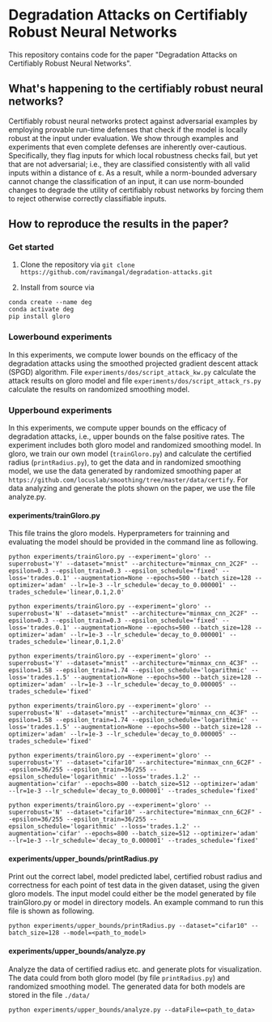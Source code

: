 # Degradation Attacks on Certifiably Robust Neural Networks
This repository contains code for the paper "Degradation Attacks on Certifiably Robust Neural Networks". 

## What's happening to the certifiably robust neural networks?
Certifiably robust neural networks protect against adversarial examples by employing provable run-time defenses that check if the model is locally robust at the input under evaluation. We show through examples and experiments that even complete defenses are inherently over-cautious. 
Specifically, they flag inputs for which local robustness checks fail, but yet that are not adversarial; 
i.e., they are classified consistently with all valid inputs within a distance of ε. 
As a result, while a norm-bounded adversary cannot change the classification of an input, it can use norm-bounded changes to degrade the utility of certifiably robust networks by forcing them to reject otherwise correctly classifiable inputs. 

## How to reproduce the results in the paper?

### Get started 

1. Clone the repository via
`git clone https://github.com/ravimangal/degradation-attacks.git`

2. Install from source via
```
conda create --name deg
conda activate deg
pip install gloro
```

### Lowerbound experiments
In this experiments, we compute lower bounds on the efficacy of the degradation attacks using the smoothed projected gradient descent attack (SPGD) algorithm. 
File `experiments/dos/script_attack_kw.py` calculate the attack results on gloro model and file `experiments/dos/script_attack_rs.py` calculate the results on randomized smoothing model. 

### Upperbound experiments
In this experiments, we compute upper bounds on the efficacy of degradation attacks, i.e., upper bounds on the false positive rates. 
The experiment includes both gloro model and randomized smoothing model. 
In gloro, we train our own model (`trainGloro.py`) and calculate the certified radius (`printRadius.py`), to get the data and in randomized smoothing model, we use the data generated by randomized smoothing paper at `https://github.com/locuslab/smoothing/tree/master/data/certify`. 
For data analyzing and generate the plots shown on the paper, we use the file analyze.py.

#### experiments/trainGloro.py

This file trains the gloro models. Hyperprameters for trainning and evaluating the model should be provided in the command line as following. 
```
python experiments/trainGloro.py --experiment='gloro' --superrobust='Y' --dataset="mnist" --architecture="minmax_cnn_2C2F" --epsilon=0.3 --epsilon_train=0.3 --epsilon_schedule='fixed' --loss='trades.0.1' --augmentation=None --epochs=500 --batch_size=128 --optimizer='adam' --lr=1e-3 --lr_schedule='decay_to_0.000001' --trades_schedule='linear,0.1,2.0'

python experiments/trainGloro.py --experiment='gloro' --superrobust='N' --dataset="mnist" --architecture="minmax_cnn_2C2F" --epsilon=0.3 --epsilon_train=0.3 --epsilon_schedule='fixed' --loss='trades.0.1' --augmentation=None --epochs=500 --batch_size=128 --optimizer='adam' --lr=1e-3 --lr_schedule='decay_to_0.000001' --trades_schedule='linear,0.1,2.0'

python experiments/trainGloro.py --experiment='gloro' --superrobust='Y' --dataset="mnist" --architecture="minmax_cnn_4C3F" --epsilon=1.58 --epsilon_train=1.74 --epsilon_schedule='logarithmic' --loss='trades.1.5' --augmentation=None --epochs=500 --batch_size=128 --optimizer='adam' --lr=1e-3 --lr_schedule='decay_to_0.000005' --trades_schedule='fixed'

python experiments/trainGloro.py --experiment='gloro' --superrobust='N' --dataset="mnist" --architecture="minmax_cnn_4C3F" --epsilon=1.58 --epsilon_train=1.74 --epsilon_schedule='logarithmic' --loss='trades.1.5' --augmentation=None --epochs=500 --batch_size=128 --optimizer='adam' --lr=1e-3 --lr_schedule='decay_to_0.000005' --trades_schedule='fixed'

python experiments/trainGloro.py --experiment='gloro' --superrobust='Y' --dataset="cifar10" --architecture="minmax_cnn_6C2F" --epsilon=36/255 --epsilon_train=36/255 --epsilon_schedule='logarithmic' --loss='trades.1.2' --augmentation='cifar' --epochs=800 --batch_size=512 --optimizer='adam' --lr=1e-3 --lr_schedule='decay_to_0.000001' --trades_schedule='fixed'

python experiments/trainGloro.py --experiment='gloro' --superrobust='N' --dataset="cifar10" --architecture="minmax_cnn_6C2F" --epsilon=36/255 --epsilon_train=36/255 --epsilon_schedule='logarithmic' --loss='trades.1.2' --augmentation='cifar' --epochs=800 --batch_size=512 --optimizer='adam' --lr=1e-3 --lr_schedule='decay_to_0.000001' --trades_schedule='fixed'
```

#### experiments/upper_bounds/printRadius.py
Print out the correct label, model predicted label, certified robust radius and correctness for each point of test data in the given dataset, using the given gloro models. 
The input model could either be the model generated by file trainGloro.py or model in directory models. 
An example command to run this file is shown as following.

```
python experiments/upper_bounds/printRadius.py --dataset="cifar10" --batch_size=128 --model=<path_to_model>
```


#### experiments/upper_bounds/analyze.py
Analyze the data of certified radius etc. and generate plots for visualization. 
The data could from both gloro model (by file `printRadius.py`) and randomized smoothing model. 
The generated data for both models are stored in the file `./data/`

```
python experiments/upper_bounds/analyze.py --dataFile=<path_to_data>
```
